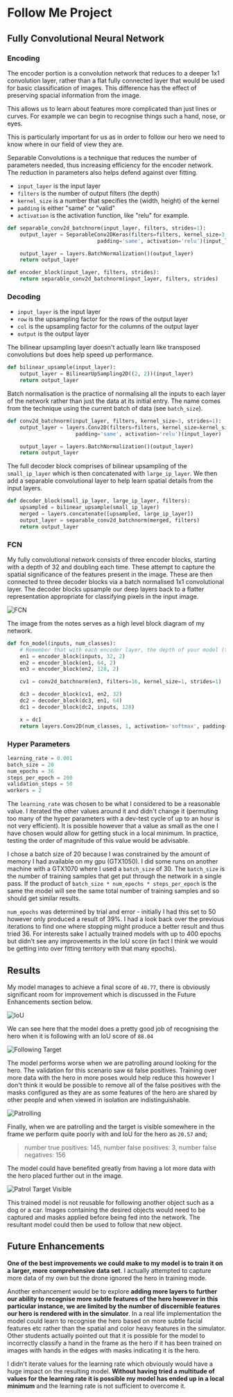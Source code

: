 # Follow Me Project

## Fully Convolutional Neural Network

### Encoding

The encoder portion is a convolution network that reduces to a deeper 1x1
convolution layer, rather than a flat fully connected layer that would be
used for basic classification of images. This difference has the effect of
preserving spacial information from the image.

This allows us to learn about features more complicated than just lines
or curves. For example we can begin to recognise things such a hand, nose, or
eyes.

This is particularly important for us as in order to follow our hero we need to
know where in our field of view they are.

Separable Convolutions is a technique that reduces the number of parameters
needed, thus increasing efficiency for the encoder network. The reduction
in parameters also helps defend against over fitting.

* `input_layer` is the input layer
* `filters` is the number of output filters (the depth)
* `kernel_size` is a number that specifies the (width, height) of the kernel
* `padding` is either "same" or "valid"
* `activation` is the activation function, like "relu" for example.

```python
def separable_conv2d_batchnorm(input_layer, filters, strides=1):
    output_layer = SeparableConv2DKeras(filters=filters, kernel_size=3, strides=strides,
                             padding='same', activation='relu')(input_layer)

    output_layer = layers.BatchNormalization()(output_layer)
    return output_layer

def encoder_block(input_layer, filters, strides):
    return separable_conv2d_batchnorm(input_layer, filters, strides)
```

### Decoding

* `input_layer` is the input layer
* `row` is the upsampling factor for the rows of the output layer
* `col` is the upsampling factor for the columns of the output layer
* `output` is the output layer

The bilinear upsampling layer doesn't actually learn like transposed
convolutions but does help speed up performance.

```python
def bilinear_upsample(input_layer):
    output_layer = BilinearUpSampling2D((2, 2))(input_layer)
    return output_layer
```

Batch normalisation is the practice of normalising all the inputs to each layer
of the network rather than just the data at its initial entry. The name comes from
the technique using the current batch of data (see `batch_size`).

```python
def conv2d_batchnorm(input_layer, filters, kernel_size=3, strides=1):
    output_layer = layers.Conv2D(filters=filters, kernel_size=kernel_size, strides=strides,
                      padding='same', activation='relu')(input_layer)

    output_layer = layers.BatchNormalization()(output_layer)
    return output_layer
```

The full decoder block comprises of bilinear upsampling of the `small_ip_layer`
which is then concatenated with `large_ip_layer`. We then add a separable
convolutional layer to help learn spatial details from the input layers.

```python
def decoder_block(small_ip_layer, large_ip_layer, filters):
    upsampled = bilinear_upsample(small_ip_layer)
    merged = layers.concatenate([upsampled, large_ip_layer])
    output_layer = separable_conv2d_batchnorm(merged, filters)
    return output_layer
```

### FCN

My fully convolutional network consists of three encoder blocks, starting with
a depth of 32 and doubling each time. These attempt to capture the spatial
significance of the features present in the image. These are then connected to
three decoder blocks via a batch normalised 1x1 convolutional layer. The
decoder blocks upsample our deep layers back to a flatter representation
appropriate for classifying pixels in the input image.

![FCN](./fcn.png)

The image from the notes serves as a high level block diagram of my network.

```python
def fcn_model(inputs, num_classes):
    # Remember that with each encoder layer, the depth of your model (the number of filters) increases.
    en1 = encoder_block(inputs, 32, 2)
    en2 = encoder_block(en1, 64, 2)
    en3 = encoder_block(en2, 128, 2)

    cv1 = conv2d_batchnorm(en3, filters=16, kernel_size=1, strides=1)

    dc3 = decoder_block(cv1, en2, 32)
    dc2 = decoder_block(dc3, en1, 64)
    dc1 = decoder_block(dc2, inputs, 128)

    x = dc1
    return layers.Conv2D(num_classes, 1, activation='softmax', padding='same')(x)
```

### Hyper Parameters

```python
learning_rate = 0.001
batch_size = 20
num_epochs = 36
steps_per_epoch = 200
validation_steps = 50
workers = 2
```

The `learning_rate` was chosen to be what I considered to be a reasonable
value. I iterated the other values around it and didn't change it (permuting
too many of the hyper parameters with a dev-test cycle of up to an hour is not
very efficient). It is possible however that a value as small as the one I have
chosen would allow for getting stuck in a local minimum. In practice, testing
the order of magnitude of this value would be advisable.

I chose a batch size of 20 because I was constrained by the amount of memory I
had available on my gpu (GTX1050). I did some runs on another machine with a
GTX1070 where I used a `batch_size` of 30. The `batch_size` is the number of
training samples that get put through the network in a single pass.  If the
product of `batch_size * num_epochs * steps_per_epoch` is the same the model
will see the same total number of training samples and so should get similar
results.

`num_epochs` was determined by trial and error - initially I had this set to 50
however only produced a result of 39%. I had a look back over the previous
iterations to find one where stopping might produce a better result and thus
tried 36. For interests sake I actually trained models with up to 400 epochs
but didn't see any improvements in the IoU score (in fact I think we would be
getting into over fitting territory with that many epochs).

## Results

My model manages to achieve a final score of `40.77`, there is obviously
significant room for improvement which is discussed in the Future Enhancements
section below.

![IoU](./IoU.png)

We can see here that the model does a pretty good job of recognising the hero
when it is following with an IoU score of `88.04`

![Following Target](./following.png)

The model performs worse when we are patrolling around looking for the hero.
The validation for this scenario saw `68` false positives. Training over more
data with the hero in more poses would help reduce this however I don't think
it would be possible to remove all of the false positives with the masks
configured as they are as some features of the hero are shared by other people
and when viewed in isolation are indistinguishable.

![Patrolling](./patrolling.png)

Finally, when we are patrolling and the target is visible somewhere in the
frame we perform quite poorly with and IoU for the hero as `20.57` and;
> number true positives: 145, number false positives: 3, number false
> negatives: 156

The model could have benefited greatly from having a lot more data with the
hero placed further out in the image.

![Patrol Target Visible](./patrol_w_target.png)

This trained model is not reusable for following another object such as a dog
or a car. Images containing the desired objects would need to be captured and
masks applied before being fed into the network. The resultant model could then
be used to follow that new object.

## Future Enhancements

**One of the best improvements we could make to my model is to train it on a
larger, more comprehensive data set**. I actually attempted to capture more data
of my own but the drone ignored the hero in training mode.

Another enhancement would be to explore **adding more layers to further our
ability to recognise more subtle features of the hero however in this
particular instance, we are limited by the number of discernible features our
hero is rendered with in the simulator**. In a real life implementation the model
could learn to recognise the hero based on more subtle facial features etc
rather than the spatial and color heavy features in the simulator. Other students
actually pointed out that it is possible for the model to incorrectly classify a
hand in the frame as the hero if it has been trained on images with hands in the edges
with masks indicating it is the hero.

I didn't iterate values for the learning rate which obviously would have a huge
impact on the resulting model. **Without having tried a multitude of values for
the learning rate it is possible my model has ended up in a local minimum** and
the learning rate is not sufficient to overcome it.


